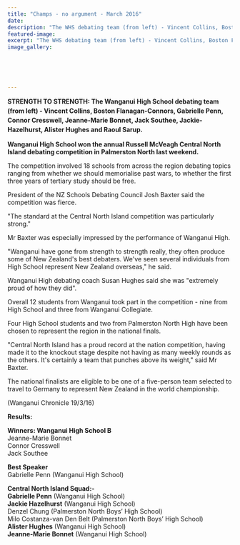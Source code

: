 ```yaml
---
title: "Champs - no argument - March 2016"
date: 
description: "The WHS debating team (from left) - Vincent Collins, Boston Flanagan-Connors, Gabrielle Penn, Connor Cresswell, Jeanne-Marie Bonnet, Jack Southee, Jackie-Hazelhurst, Alister Hughes and Raoul Sarup."
featured-image: 
excerpt: "The WHS debating team (from left) - Vincent Collins, Boston Flanagan-Connors, Gabrielle Penn, Connor Cresswell, Jeanne-Marie Bonnet, Jack Southee, Jackie-Hazelhurst, Alister Hughes and Raoul Sarup."
image_gallery:
	
	
	
	
	
---
```


<p><strong style="line-height: 1.5;">STRENGTH TO STRENGTH: The Wanganui High School debating team (from left) - Vincent Collins, Boston Flanagan-Connors, Gabrielle Penn, Connor Cresswell, Jeanne-Marie Bonnet, Jack Southee, Jackie-Hazelhurst, Alister Hughes and Raoul Sarup.</strong></p>
<p><strong>Wanganui High School won the annual Russell McVeagh Central North Island debating competition in Palmerston North last weekend.</strong></p>
<p>The competition involved 18 schools from across the region debating topics ranging from whether we should memorialise past wars, to whether the first three years of tertiary study should be free.</p>
<p>President of the NZ Schools Debating Council Josh Baxter said the competition was fierce.</p>
<p>"The standard at the Central North Island competition was particularly strong."</p>
<p>Mr Baxter was especially impressed by the performance of Wanganui High.</p>
<p>"Wanganui have gone from strength to strength really, they often produce some of New Zealand's best debaters. We've seen several individuals from High School represent New Zealand overseas," he said.</p>
<p>Wanganui High debating coach Susan Hughes said she was "extremely proud of how they did".</p>
<p>Overall 12 students from Wanganui took part in the competition - nine from High School and three from Wanganui Collegiate.</p>
<p>Four High School students and two from Palmerston North High have been chosen to represent the region in the national finals.</p>
<p>"Central North Island has a proud record at the nation competition, having made it to the knockout stage despite not having as many weekly rounds as the others. It's certainly a team that punches above its weight," said Mr Baxter.</p>
<p>The national finalists are eligible to be one of a five-person team selected to travel to Germany to represent New Zealand in the world championship.</p>
<p>(Wanganui Chronicle 19/3/16)</p>
<p><strong>Results:</strong></p>
<p><strong>Winners: Wanganui High School B<br /></strong>Jeanne-Marie Bonnet<br />Connor Cresswell<br />Jack Southee</p>
<p><strong>Best Speaker<br /></strong>Gabrielle Penn (Wanganui High School)</p>
<p><strong>Central North Island Squad:-<br /></strong><strong>Gabrielle Penn</strong>&nbsp;(Wanganui High School)<br /><strong>Jackie Hazelhurst</strong>&nbsp;(Wanganui High School)<br />Denzel Chung (Palmerston North Boys&rsquo; High School)<br />Milo Costanza-van Den Belt (Palmerston North Boys&rsquo; High School)<br /><strong>Alister Hughes</strong>&nbsp;(Wanganui High School)<br /><strong>Jeanne-Marie Bonnet</strong>&nbsp;(Wanganui High School)</p>

